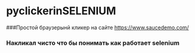 # pyclickerinSELENIUM
###Простой браузерынй кликер на сайте https://www.saucedemo.com/
### Накликал чисто что бы понимать как работает selenium
